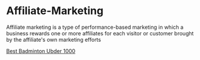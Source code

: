# Affiliate-Marketing
Affiliate marketing is a type of performance-based marketing in which a business rewards one or more affiliates for each visitor or customer brought by the affiliate's own marketing efforts

<a href="https://best-badminton-under-1000-rs.blogspot.com">Best Badminton Ubder 1000</a>
